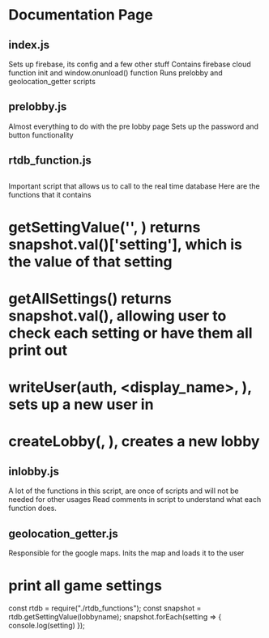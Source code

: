 # Documentation Page

## index.js

Sets up firebase, its config and a few other stuff
Contains firebase cloud function init and window.onunload() function
Runs prelobby and geolocation_getter scripts

## prelobby.js

Almost everything to do with the pre lobby page
Sets up the password and button functionality

##
## rtdb_function.js
##

Important script that allows us to call to the real time database
Here are the functions that it contains

# getSettingValue('<setting name>', <lobby>) returns snapshot.val()['setting'], which is the value of that setting

# getAllSettings(<lobby>) returns snapshot.val(), allowing user to check each setting or have them all print out

# writeUser(auth, <display_name>, <lobby>), sets up a new user in <lobby>

# createLobby(<lobby>, <password>), creates a new lobby


## inlobby.js

A lot of the functions in this script, are once of scripts and will not be needed for other usages
Read comments in script to understand what each function does.

## geolocation_getter.js

Responsible for the google maps. Inits the map and loads it to the user


# print all game settings

const rtdb = require("./rtdb_functions");
const snapshot = rtdb.getSettingValue(lobbyname);
snapshot.forEach(setting => {
    console.log(setting)
});

